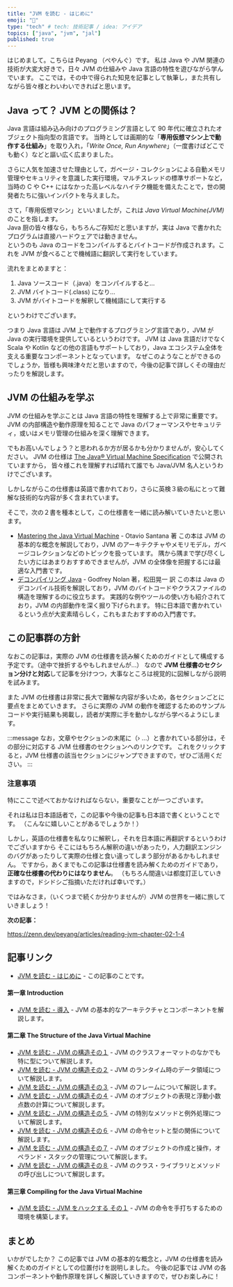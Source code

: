 ```yaml
---
title: "JVM を読む - はじめに"
emoji: "🧬"
type: "tech" # tech: 技術記事 / idea: アイデア
topics: ["java", "jvm", "jal"]
published: true
---
```


はじめまして。こちらは Peyang （ぺやんぐ）です。
私は Java や JVM 関連の技術が大変大好きで，日々 JVM の仕組みや Java 言語の特性を遊びながら学んでいます。
ここでは，その中で得られた知見を記事として執筆し，また共有しながら皆々様とわいわいできればと思います。

## Java って？ JVM との関係は？

Java 言語は組み込み向けのプログラミング言語として 90 年代に確立されたオブジェクト指向型の言語です。
当時としては画期的な「**専用仮想マシン上で動作する仕組み**」を取り入れ，「*Write Once, Run Anywhere*」（一度書けばどこでも動く）などと謳い広く広まりました。

さらに人気を加速させた理由として，ガベージ・コレクションによる自動メモリ管理やセキュリティを意識した実行環境，マルチスレッドの標準サポートなど，
当時の C や C++ にはなかった高レベルなハイテク機能を備えたことで，世の開発者たちに強いインパクトを与えました。

さて，「専用仮想マシン」といいましたが，これは *Java Virtual Machine(JVM)* のことを指します。  
Java 厨の皆々様なら，もちろんご存知だと思いますが，実は Java で書かれたプログラムは直接ハードウェアでは動きません。  
というのも Java のコードをコンパイルするとバイトコードが作成されます。これを JVM が食べることで機械語に翻訳して実行をしています。  

流れをまとめますと：
1. Java ソースコード（.java）をコンパイルすると…
2. JVM バイトコード(.class) になり…
3. JVM がバイトコードを解釈して機械語にして実行する

というわけでございます。

つまり Java 言語は JVM 上で動作するプログラミング言語であり，JVM が Java の実行環境を提供しているというわけです。
JVM は Java 言語だけでなく Scala や Kotlin などの他の言語もサポートしており，Java エコシステム全体を支える重要なコンポーネントとなっています。
なぜこのようなことができるのでしょうか，皆様も興味津々だと思いますので，今後の記事で詳しくその理由だったりを解説します。

## JVM の仕組みを学ぶ

JVM の仕組みを学ぶことは Java 言語の特性を理解する上で非常に重要です。
JVM の内部構造や動作原理を知ることで Java のパフォーマンスやセキュリティ，或いはメモリ管理の仕組みを深く理解できます。

でもお高いんでしょう？と思われるか方が居るかも分かりませんが，安心してください。
JVM の仕様は [The Java® Virtual Machine Specification](https://docs.oracle.com/javase/specs/jvms/se7/html/index.html) で公開されていますから， 皆々様これを理解すれば晴れて誰でも Java/JVM 名人というわけでございます。

しかしながらこの仕様書は英語で書かれており，さらに英検３級の私にとって難解な技術的な内容が多く含まれています。

そこで，次の２書を種本として，この仕様書を一緒に読み解いていきたいと思います。

+ [Mastering the Java Virtual Machine](https://www.amazon.co.jp/dp/1835467962) - Otavio Santana 著
  この本は JVM の基本的な概念を解説しており，JVM のアーキテクチャやメモリモデル，ガベージコレクションなどのトピックを扱っています。
  隅から隅まで学び尽くしたい方にはあまりおすすめできませんが，JVM の全体像を把握するには最適な入門書です。
+ [デコンパイリング Java](https://www.amazon.co.jp/dp/4873114497) - Godfrey Nolan 著，松田晃一 訳
  この本は Java のデコンパイル技術を解説しており，JVM のバイトコードやクラスファイルの構造を理解するのに役立ちます。
  実践的な例やツールの使い方も紹介されており，JVM の内部動作を深く掘り下げられます。
  特に日本語で書かれているという点が大変素晴らしく，これもまたおすすめの入門書です。
  
## この記事群の方針

なおこの記事は，実際の JVM の仕様書を読み解くためのガイドとして構成する予定です。（途中で挫折するやもしれませんが…）
なので **JVM 仕様書のセクション分けと対応**して記事を分けつつ，大事なところは視覚的に図解しながら説明を試みます。

また JVM の仕様書は非常に長大で難解な内容が多いため，各セクションごとに要点をまとめていきます。
さらに実際の JVM の動作を確認するためのサンプルコードや実行結果も掲載し，読者が実際に手を動かしながら学べるようにします。

:::message
なお，文章やセクションの末尾に（› …）と書かれている部分は，その部分に対応する JVM 仕様書のセクションへのリンクです。
これをクリックすると，JVM 仕様書の該当セクションにジャンプできますので，ぜひご活用ください。
:::

### 注意事項

特にここで述べておかなければならない，重要なことが一つございます。 

それは私は日本語話者で，この記事や今後の記事も日本語で書くということです。 （こんなに嬉しいことがあるでしょうか！） 

しかし，英語の仕様書を私なりに解釈し，それを日本語に再翻訳するというわけでございますから
そこにはもちろん解釈の違いがあったり，人力翻訳エンジンのバグがあったりして実際の仕様と食い違ってしまう部分があるかもしれません。
ですから，あくまでもこの記事は仕様書を読み解くためのガイドであり，**正確な仕様書の代わりにはなりません**。
（もちろん間違いは都度訂正していきますので，ドシドシご指摘いただければ幸いです。）

ではみなさま，（いくつまで続くか分かりませんが）JVM の世界を一緒に旅していきましょう！

**次の記事：**

https://zenn.dev/peyang/articles/reading-jvm-chapter-02-1-4

## 記事リンク

- [JVM を読む - はじめに](#) - この記事のことです。

#### 第一章 Introduction

- [JVM を読む - 導入](reading-jvm-chapter-01) - JVM の基本的なアーキテクチャとコンポーネントを解説します。

#### 第二章 The Structure of the Java Virtual Machine

- [JVM を読む - JVM の構造その１](reading-jvm-chapter-02-1-4) - JVM のクラスフォーマットのなかでも特に型について解説します。
- [JVM を読む - JVM の構造その２](reading-jvm-chapter-02-5) - JVM のランタイム時のデータ領域について解説します。
- [JVM を読む - JVM の構造その３](reading-jvm-chapter-02-6) - JVM のフレームについて解説します。
- [JVM を読む - JVM の構造その４](reading-jvm-chapter-02-7-8) - JVM のオブジェクトの表現と浮動小数点数の計算について解説します。
- [JVM を読む - JVM の構造その５](reading-jvm-chapter-02-9-10) - JVM の特別なメソッドと例外処理について解説します。
- [JVM を読む - JVM の構造その６](reading-jvm-chapter-02-11-1-4) - JVM の命令セットと型の関係について解説します。
- [JVM を読む - JVM の構造その７](reading-jvm-chapter-02-11-5-10) - JVM のオブジェクトの作成と操作，オペランド・スタックの管理について解説します。
- [JVM を読む - JVM の構造その８](reading-jvm-chapter-02-12-13) - JVM のクラス・ライブラリとメソッドの呼び出しについて解説します。

#### 第三章 Compiling for the Java Virtual Machine

- [JVM を読む - JVM をハックする その１](reading-jvm-chapter-03) - JVM の命令を手打ちするための環境を構築します。

## まとめ

いかがでしたか？
この記事では JVM の基本的な概念と，JVM の仕様書を読み解くためのガイドとしての位置付けを説明しました。
今後の記事では JVM の各コンポーネントや動作原理を詳しく解説していきますので，ぜひお楽しみに！

